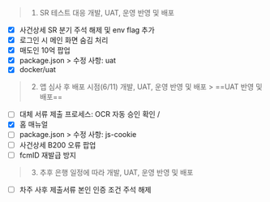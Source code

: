 > 1. SR 테스트 대응 개발, UAT, 운영 반영 및 배포
- [x] 사건상세 SR 분기 주석 해제 및 env flag 추가
- [x] 로그인 시 메인 화면 숨김 처리
- [x] 매도인 10억 팝업
- [x] package.json > 수정 사항: uat
- [x] docker/uat

> 2. 앱 심사 후 배포 시점(6/11) 개발, UAT, 운영 반영 및 배포 > ==UAT 반영 및 배포==
- [ ] 대체 서류 제출 프로세스: OCR 자동 승인 확인 / 
- [x] 홈 매뉴얼
- [ ] package.json > 수정 사항: js-cookie
- [ ] 사건상세 B200 오류 팝업
- [ ] fcmID 재발급 방지

> 3. 추후 은행 일정에 따라 개발, UAT, 운영 반영 및 배포
- [ ] 차주 사후 제출서류 본인 인증 조건 주석 해제





